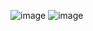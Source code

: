 ![image](https://github.com/user-attachments/assets/469993c6-8c8a-4da9-8303-370428dab7c4)
![image](https://github.com/user-attachments/assets/e798563c-2a4f-46d2-a95b-849cbda33b3c)
